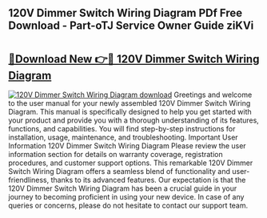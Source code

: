 ## 120V Dimmer Switch Wiring Diagram PDf Free Download - Part-oTJ Service Owner Guide ziKVi

# <h2><a href="http://dfs3bs.blite.top/?on=120V+Dimmer+Switch+Wiring+Diagram">🔗Download New 👉🔴 120V Dimmer Switch Wiring Diagram</a></h2>

[![120V Dimmer Switch Wiring Diagram download](https://i.imgur.com/lujVjoI.png)](http://dfs3bs.blite.top/?on=120V+Dimmer+Switch+Wiring+Diagram)
Greetings and welcome to the user manual for your newly assembled 120V Dimmer Switch Wiring Diagram. This manual is specifically designed to help you get started with your product and provide you with a thorough understanding of its features, functions, and capabilities. You will find step-by-step instructions for installation, usage, maintenance, and troubleshooting. Important User Information 120V Dimmer Switch Wiring Diagram Please review the user information section for details on warranty coverage, registration procedures, and customer support options. This remarkable 120V Dimmer Switch Wiring Diagram offers a seamless blend of functionality and user-friendliness, thanks to its advanced features. Our expectation is that the 120V Dimmer Switch Wiring Diagram has been a crucial guide in your journey to becoming proficient in using your new device. In case of any queries or concerns, please do not hesitate to contact our support team.
